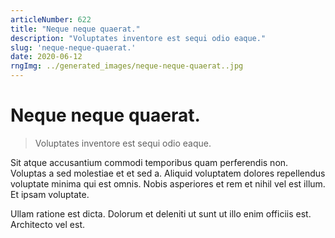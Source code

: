 ```yaml
---
articleNumber: 622
title: "Neque neque quaerat."
description: "Voluptates inventore est sequi odio eaque."
slug: 'neque-neque-quaerat.'
date: 2020-06-12
rngImg: ../generated_images/neque-neque-quaerat..jpg
---
```


# Neque neque quaerat.

> Voluptates inventore est sequi odio eaque.

Sit atque accusantium commodi temporibus quam perferendis non. Voluptas a sed molestiae et et sed a. Aliquid voluptatem dolores repellendus voluptate minima qui est omnis. Nobis asperiores et rem et nihil vel est illum. Et ipsam voluptate.
 Ullam ratione est dicta. Dolorum et deleniti ut sunt ut illo enim officiis est. Architecto vel est.
